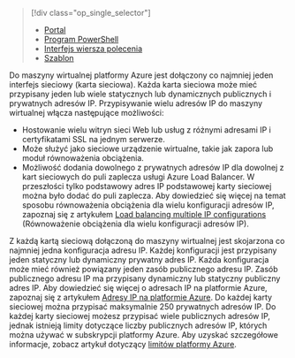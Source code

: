 > [!div class="op_single_selector"]
> * [Portal](../articles/virtual-network/virtual-network-multiple-ip-addresses-portal.md)
> * [Program PowerShell](../articles/virtual-network/virtual-network-multiple-ip-addresses-powershell.md)
> * [Interfejs wiersza polecenia](../articles/virtual-network/virtual-network-multiple-ip-addresses-cli.md)
> * [Szablon](../articles/virtual-network/virtual-network-multiple-ip-addresses-template.md)
>

Do maszyny wirtualnej platformy Azure jest dołączony co najmniej jeden interfejs sieciowy (karta sieciowa). Każda karta sieciowa może mieć przypisany jeden lub wiele statycznych lub dynamicznych publicznych i prywatnych adresów IP. Przypisywanie wielu adresów IP do maszyny wirtualnej włącza następujące możliwości:

* Hostowanie wielu witryn sieci Web lub usług z różnymi adresami IP i certyfikatami SSL na jednym serwerze.
* Może służyć jako sieciowe urządzenie wirtualne, takie jak zapora lub moduł równoważenia obciążenia.
* Możliwość dodania dowolnego z prywatnych adresów IP dla dowolnej z kart sieciowych do puli zaplecza usługi Azure Load Balancer. W przeszłości tylko podstawowy adres IP podstawowej karty sieciowej można było dodać do puli zaplecza. Aby dowiedzieć się więcej na temat sposobu równoważenia obciążenia dla wielu konfiguracji adresów IP, zapoznaj się z artykułem [Load balancing multiple IP configurations](../articles/load-balancer/load-balancer-multiple-ip.md) (Równoważenie obciążenia dla wielu konfiguracji adresów IP).

Z każdą kartą sieciową dołączoną do maszyny wirtualnej jest skojarzona co najmniej jedna konfiguracja adresu IP. Każdej konfiguracji jest przypisany jeden statyczny lub dynamiczny prywatny adres IP. Każda konfiguracja może mieć również powiązany jeden zasób publicznego adresu IP. Zasób publicznego adresu IP ma przypisany dynamiczny lub statyczny publiczny adres IP. Aby dowiedzieć się więcej o adresach IP na platformie Azure, zapoznaj się z artykułem [Adresy IP na platformie Azure](../articles/virtual-network/virtual-network-ip-addresses-overview-arm.md). Do każdej karty sieciowej można przypisać maksymalnie 250 prywatnych adresów IP. Do każdej karty sieciowej możesz przypisać wiele publicznych adresów IP, jednak istnieją limity dotyczące liczby publicznych adresów IP, których można używać w subskrypcji platformy Azure. Aby uzyskać szczegółowe informacje, zobacz artykuł dotyczący [limitów platformy Azure](../articles/azure-subscription-service-limits.md#networking-limits).


<!--HONumber=Jan17_HO3-->


